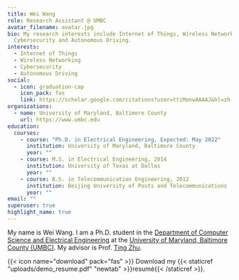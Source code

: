 ```yaml
---
title: Wei Wang
role: Research Assistant @ UMBC
avatar_filename: avatar.jpg
bio: My research interests include Internet of Things, Wireless Networking,
  Cybersecurity and Autonomous Driving.
interests:
  - Internet of Things
  - Wireless Networking
  - Cybersecurity
  - Autonomous Driving
social:
  - icon: graduation-cap
    icon_pack: fas
    link: https://scholar.google.com/citations?user=ttiMonwAAAAJ&hl=zh-CN
organizations:
  - name: University of Maryland, Baltimore County
    url: https://www.umbc.edu
education:
  courses:
    - course: "Ph.D. in Electrical Engineering, Expected: May 2022"
      institution: University of Maryland, Baltimore County
      year: ""
    - course: M.S. in Electrical Engineering, 2014
      institution: University of Texas at Dallas
      year: ""
    - course: B.S. in Telecommunication Engineering, 2012
      institution: Beijing University of Posts and Telecommunications
      year: ""
email: ""
superuser: true
highlight_name: true
---
```

My name is Wei Wang. I am a Ph.D. student in the [Department of Computer Science and Electrical Engineering](https://coeit.umbc.edu/csee-dept/) at the [University of Maryland, Baltimore County (UMBC)](https://www.umbc.edu/). My advisor is Prof. [Ting Zhu](https://www.csee.umbc.edu/~zt/). 

{{< icon name="download" pack="fas" >}} Download my {{< staticref "uploads/demo_resume.pdf" "newtab" >}}resumé{{< /staticref >}}.